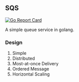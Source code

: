 ## SQS

[![Go Report Card](https://goreportcard.com/badge/github.com/Focinfi/sqs)](https://goreportcard.com/report/github.com/Focinfi/sqs)

A simple queue service in golang.

### Design

1. Simple
1. Distributed
2. Most-at-once Delivery
3. Ordered Message
4. Horizontal Scaling

